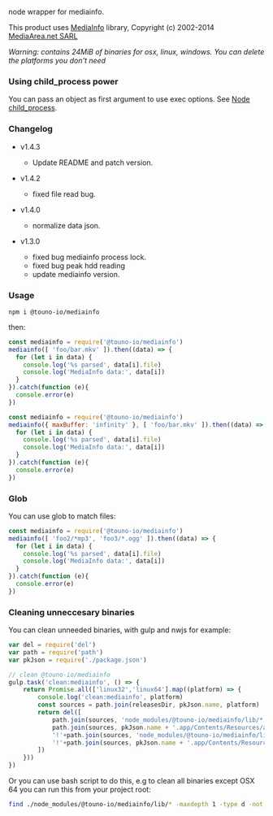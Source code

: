 node wrapper for mediainfo.

This product uses [MediaInfo](http://mediaarea.net/MediaInfo) library, Copyright (c) 2002-2014 [MediaArea.net SARL](mailto:Info@MediaArea.net)

_Warning: contains 24MiB of binaries for osx, linux, windows. You can delete the platforms you don't need_


### Using child_process power

You can pass an object as first argument to use exec options. See [Node child_process](https://nodejs.org/api/child_process.html#child_process_child_process_exec_command_options_callback).

### Changelog
- v1.4.3
    - Update README and patch version.

- v1.4.2
    - fixed file read bug.

- v1.4.0
    - normalize data json.

- v1.3.0
    - fixed bug mediainfo process lock.
    - fixed bug peak hdd reading
    - update mediainfo version.

### Usage

    npm i @touno-io/mediainfo

then:

```js
const mediainfo = require('@touno-io/mediainfo')
mediainfo([ 'foo/bar.mkv' ]).then((data) => {
  for (let i in data) {
    console.log('%s parsed', data[i].file)
    console.log('MediaInfo data:', data[i])
  }
}).catch(function (e){
  console.error(e)
})
```

```js
const mediainfo = require('@touno-io/mediainfo')
mediainfo({ maxBuffer: 'infinity' }, [ 'foo/bar.mkv' ]).then((data) => {
  for (let i in data) {
    console.log('%s parsed', data[i].file)
    console.log('MediaInfo data:', data[i])
  }
}).catch(function (e){
  console.error(e)
})
```

### Glob

You can use glob to match files:

```js
const mediainfo = require('@touno-io/mediainfo')
mediainfo([ 'foo2/*mp3', 'foo3/*.ogg' ]).then((data) => {
  for (let i in data) {
    console.log('%s parsed', data[i].file)
    console.log('MediaInfo data:', data[i])
  }
}).catch(function (e){
  console.error(e)
})
```

### Cleaning unneccesary binaries

You can clean unneeded binaries, with gulp and nwjs for example:

```js
var del = require('del')
var path = require('path')
var pkJson = require('./package.json')

// clean @touno-io/mediainfo
gulp.task('clean:mediainfo', () => {
    return Promise.all(['linux32','linux64'].map((platform) => {
        console.log('clean:mediainfo', platform)
        const sources = path.join(releasesDir, pkJson.name, platform)
        return del([
            path.join(sources, 'node_modules/@touno-io/mediainfo/lib/*'),
            path.join(sources, pkJson.name + '.app/Contents/Resources/app.nw/node_modules/@touno-io/mediainfo/lib/*'),
            '!'+path.join(sources, 'node_modules/@touno-io/mediainfo/lib/'+platform),
            '!'+path.join(sources, pkJson.name + '.app/Contents/Resources/app.nw/node_modules/@touno-io/mediainfo/lib/'+platform)
        ])
    }))
})
```
Or you can use bash script to do this, e.g to clean all binaries except OSX 64 you can run this from your project root:

```bash
find ./node_modules/@touno-io/mediainfo/lib/* -maxdepth 1 -type d -not -name "osx64" | xargs rm -rf
```

